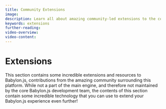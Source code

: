 ```yaml
---
title: Community Extensions
image:
description: Learn all about amazing community-led extensions to the core Babylon platform.
keywords: extensions
further-reading:
video-overview:
video-content:
---
```


# Extensions

This section contains some incredible extensions and resources to Babylon.js, contributions from the amazing community surrounding this platform. While not a part of the main engine, and therefore not maintained by the core Babylon.js development team, the contents of this section contain some incredible technology that you can use to extend your Babylon.js experience even further!
